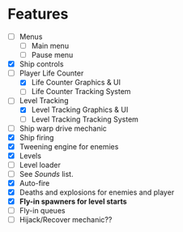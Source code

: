 # Features

- [ ] Menus
  - [ ] Main menu
  - [ ] Pause menu
- [X] Ship controls
- [ ] Player Life Counter
  - [X] Life Counter Graphics & UI
  - [ ] Life Counter Tracking System
- [ ] Level Tracking
  - [X] Level Tracking Graphics & UI
  - [ ] Level Tracking Tracking System
- [ ] Ship warp drive mechanic
- [X] Ship firing
- [X] Tweening engine for enemies
- [X] Levels
- [ ] Level loader
- [ ] See *Sounds* list.
- [X] Auto-fire
- [X] Deaths and explosions for enemies and player
- [X] **Fly-in spawners for level starts**
- [ ] Fly-in queues
- [ ] Hijack/Recover mechanic??
